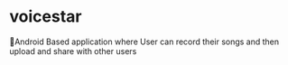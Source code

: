 # voicestar
Android Based application where User can record their songs and then upload and share with other users
